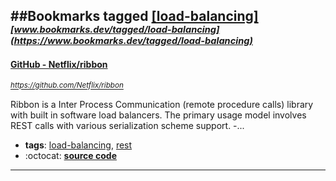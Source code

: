 ##Bookmarks tagged [[load-balancing]](https://www.bookmarks.dev?q=[load-balancing])
_<sup><sup>[www.bookmarks.dev/tagged/load-balancing](https://www.bookmarks.dev/tagged/load-balancing)</sup></sup>_
---
#### [GitHub - Netflix/ribbon](https://github.com/Netflix/ribbon)
_<sup>https://github.com/Netflix/ribbon</sup>_

Ribbon is a Inter Process Communication (remote procedure calls) library with built in software load balancers. The primary usage model involves REST calls with various serialization scheme support. -...
* **tags**: [load-balancing](../tagged/load-balancing.md), [rest](../tagged/rest.md)
* :octocat: **[source code](https://github.com/Netflix/ribbon)**
---
